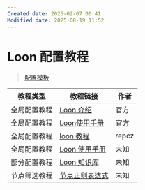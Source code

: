 ```yaml
---
Created date: 2025-02-07 00:41
Modified date: 2025-08-19 11:52
---
```

# Loon 配置教程

> [配置模板](https://github.com/LaolunsiG/PCR/tree/main/Config_File/Loon)

| 教程类型   | 教程链接                                                                                                                                          | 作者     |
| ------ | --------------------------------------------------------------------------------------------------------------------------------------------- | ------ |
| 全局配置教程 | [Loon 介绍](https://nsloon.app/docs/intro/)                                                                                                     | 官方     |
| 全局配置教程 | [Loon使用手册](https://coffee-elderberry-22b.notion.site/Loon-71747252d5054551a8cd10924064899c)                                                   | 官方     |
| 全局配置教程 | [loon 教程](https://wiki.repcz.link/loon/)                                                                                                      | repcz  |
| 全局配置教程 | [Loon 使用手册](https://coffee-elderberry-22b.notion.site/Loon-71747252d5054551a8cd10924064899c)                                                  | 未知     |
| 部分配置教程 | [Loon 知识库](https://getupnote.com/share/notes/zSn1ShBmzNYISKcTgjXE5oHMrNf2/b6047d8b-621c-44af-bfa6-a28d35bcf928)                               | 未知     |
| 节点筛选教程 | [节点正则表达式](https://github.com/LaolunsiG/PCR/blob/main/Agency_Wiki/%E8%8A%82%E7%82%B9%E7%9A%84%E6%AD%A3%E5%88%99%E8%A1%A8%E8%BE%BE%E5%BC%8F.md) | 未知     |

